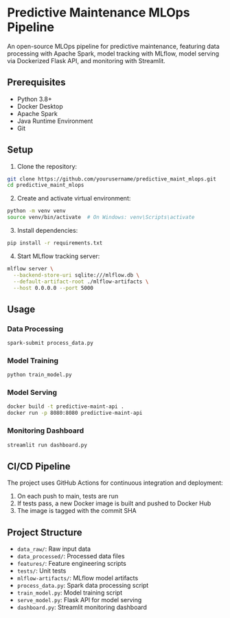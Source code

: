 # Predictive Maintenance MLOps Pipeline

An open-source MLOps pipeline for predictive maintenance, featuring data processing with Apache Spark, model tracking with MLflow, model serving via Dockerized Flask API, and monitoring with Streamlit.

## Prerequisites

- Python 3.8+
- Docker Desktop
- Apache Spark
- Java Runtime Environment
- Git

## Setup

1. Clone the repository:
```bash
git clone https://github.com/yourusername/predictive_maint_mlops.git
cd predictive_maint_mlops
```

2. Create and activate virtual environment:
```bash
python -m venv venv
source venv/bin/activate  # On Windows: venv\Scripts\activate
```

3. Install dependencies:
```bash
pip install -r requirements.txt
```

4. Start MLflow tracking server:
```bash
mlflow server \
  --backend-store-uri sqlite:///mlflow.db \
  --default-artifact-root ./mlflow-artifacts \
  --host 0.0.0.0 --port 5000
```

## Usage

### Data Processing
```bash
spark-submit process_data.py
```

### Model Training
```bash
python train_model.py
```

### Model Serving
```bash
docker build -t predictive-maint-api .
docker run -p 8080:8080 predictive-maint-api
```

### Monitoring Dashboard
```bash
streamlit run dashboard.py
```

## CI/CD Pipeline

The project uses GitHub Actions for continuous integration and deployment:
1. On each push to main, tests are run
2. If tests pass, a new Docker image is built and pushed to Docker Hub
3. The image is tagged with the commit SHA

## Project Structure

- `data_raw/`: Raw input data
- `data_processed/`: Processed data files
- `features/`: Feature engineering scripts
- `tests/`: Unit tests
- `mlflow-artifacts/`: MLflow model artifacts
- `process_data.py`: Spark data processing script
- `train_model.py`: Model training script
- `serve_model.py`: Flask API for model serving
- `dashboard.py`: Streamlit monitoring dashboard